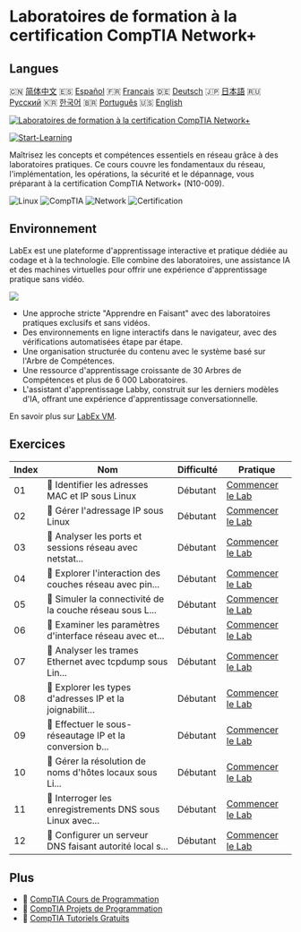 # Laboratoires de formation à la certification CompTIA Network+

## Langues

🇨🇳 [简体中文](README_zh.md) 🇪🇸 [Español](README_es.md) 🇫🇷 [Français](README_fr.md) 🇩🇪 [Deutsch](README_de.md) 🇯🇵 [日本語](README_ja.md) 🇷🇺 [Русский](README_ru.md) 🇰🇷 [한국어](README_ko.md) 🇧🇷 [Português](README_pt.md) 🇺🇸 [English](README.md) 

[![Laboratoires de formation à la certification CompTIA Network+](https://cover-creator.labex.io/comptia-network-plus-training-labs.png?lang=fr)](https://labex.io/fr/courses/comptia-network-plus-training-labs)

[![Start-Learning](https://img.shields.io/badge/Start-Learning-whitesmoke?style=for-the-badge)](https://labex.io/fr/courses/comptia-network-plus-training-labs)

Maîtrisez les concepts et compétences essentiels en réseau grâce à des laboratoires pratiques. Ce cours couvre les fondamentaux du réseau, l'implémentation, les opérations, la sécurité et le dépannage, vous préparant à la certification CompTIA Network+ (N10-009).

![Linux](https://img.shields.io/badge/Linux-whitesmoke?style=for-the-badge&logo=linux)
![CompTIA](https://img.shields.io/badge/CompTIA-whitesmoke?style=for-the-badge&logo=comptia)
![Network](https://img.shields.io/badge/Network-whitesmoke?style=for-the-badge&logo=network)
![Certification](https://img.shields.io/badge/Certification-whitesmoke?style=for-the-badge&logo=certification)


## Environnement

LabEx est une plateforme d'apprentissage interactive et pratique dédiée au codage et à la technologie. Elle combine des laboratoires, une assistance IA et des machines virtuelles pour offrir une expérience d'apprentissage pratique sans vidéo.

![](https://tutorial-screenshot.getvm.io/images/vm-1725247253.png)

- Une approche stricte "Apprendre en Faisant" avec des laboratoires pratiques exclusifs et sans vidéos.
- Des environnements en ligne interactifs dans le navigateur, avec des vérifications automatisées étape par étape.
- Une organisation structurée du contenu avec le système basé sur l'Arbre de Compétences.
- Une ressource d'apprentissage croissante de 30 Arbres de Compétences et plus de 6 000 Laboratoires.
- L'assistant d'apprentissage Labby, construit sur les derniers modèles d'IA, offrant une expérience d'apprentissage conversationnelle.

En savoir plus sur [LabEx VM](https://support.labex.io/using-labex/virtual-machine).

## Exercices

|   Index | Nom                                                      | Difficulté   | Pratique                                                                                                                                                    |
|---------|----------------------------------------------------------|--------------|-------------------------------------------------------------------------------------------------------------------------------------------------------------|
|      01 | 📖 Identifier les adresses MAC et IP sous Linux          | Débutant     | <a target='_blank' href='https://labex.io/fr/tutorials/linux-identify-mac-and-ip-addresses-in-linux-592731'>Commencer le Lab</a>                            |
|      02 | 📖 Gérer l'adressage IP sous Linux                       | Débutant     | <a target='_blank' href='https://labex.io/fr/tutorials/linux-manage-ip-addressing-in-linux-592736'>Commencer le Lab</a>                                     |
|      03 | 📖 Analyser les ports et sessions réseau avec netstat... | Débutant     | <a target='_blank' href='https://labex.io/fr/tutorials/linux-analyze-network-ports-and-sessions-with-netstat-in-linux-592741'>Commencer le Lab</a>          |
|      04 | 📖 Explorer l'interaction des couches réseau avec pin... | Débutant     | <a target='_blank' href='https://labex.io/fr/tutorials/linux-explore-network-layer-interaction-with-ping-and-arp-in-linux-592746'>Commencer le Lab</a>      |
|      05 | 📖 Simuler la connectivité de la couche réseau sous L... | Débutant     | <a target='_blank' href='https://labex.io/fr/tutorials/linux-simulate-network-layer-connectivity-in-linux-592752'>Commencer le Lab</a>                      |
|      06 | 📖 Examiner les paramètres d'interface réseau avec et... | Débutant     | <a target='_blank' href='https://labex.io/fr/tutorials/linux-examine-network-interface-settings-with-ethtool-in-linux-592759'>Commencer le Lab</a>          |
|      07 | 📖 Analyser les trames Ethernet avec tcpdump sous Lin... | Débutant     | <a target='_blank' href='https://labex.io/fr/tutorials/linux-analyze-ethernet-frames-with-tcpdump-in-linux-592765'>Commencer le Lab</a>                     |
|      08 | 📖 Explorer les types d'adresses IP et la joignabilit... | Débutant     | <a target='_blank' href='https://labex.io/fr/tutorials/linux-explore-ip-address-types-and-reachability-in-linux-592780'>Commencer le Lab</a>                |
|      09 | 📖 Effectuer le sous-réseautage IP et la conversion b... | Débutant     | <a target='_blank' href='https://labex.io/fr/tutorials/linux-perform-ip-subnetting-and-binary-conversion-in-the-linux-terminal-592782'>Commencer le Lab</a> |
|      10 | 📖 Gérer la résolution de noms d'hôtes locaux sous Li... | Débutant     | <a target='_blank' href='https://labex.io/fr/tutorials/linux-manage-local-hostname-resolution-in-linux-592792'>Commencer le Lab</a>                         |
|      11 | 📖 Interroger les enregistrements DNS sous Linux avec... | Débutant     | <a target='_blank' href='https://labex.io/fr/tutorials/linux-query-dns-records-in-linux-with-dig-and-nslookup-592796'>Commencer le Lab</a>                  |
|      12 | 📖 Configurer un serveur DNS faisant autorité local s... | Débutant     | <a target='_blank' href='https://labex.io/fr/tutorials/linux-set-up-a-local-authoritative-dns-server-on-linux-592803'>Commencer le Lab</a>                  |

## Plus

- 🔗 [CompTIA Cours de Programmation](https://github.com/labex-labs/awesome-programming-courses)
- 🔗 [CompTIA Projets de Programmation](https://github.com/labex-labs/awesome-programming-projects)
- 🔗 [CompTIA Tutoriels Gratuits](https://github.com/labex-labs/comptia-free-tutorials)

